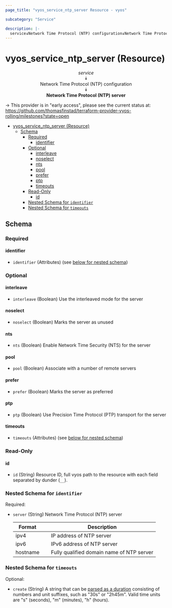 ```yaml
---
page_title: "vyos_service_ntp_server Resource - vyos"

subcategory: "Service"

description: |-
  service⯯Network Time Protocol (NTP) configuration⯯Network Time Protocol (NTP) server
---
```


# vyos_service_ntp_server (Resource)
<center>

*service*  
⯯  
Network Time Protocol (NTP) configuration  
⯯  
**Network Time Protocol (NTP) server**


</center>

-> This provider is in "early access", please see the current status at: https://github.com/thomasfinstad/terraform-provider-vyos-rolling/milestones?state=open

<!--TOC-->

- [vyos_service_ntp_server (Resource)](#vyos_service_ntp_server-resource)
  - [Schema](#schema)
    - [Required](#required)
      - [identifier](#identifier)
    - [Optional](#optional)
      - [interleave](#interleave)
      - [noselect](#noselect)
      - [nts](#nts)
      - [pool](#pool)
      - [prefer](#prefer)
      - [ptp](#ptp)
      - [timeouts](#timeouts)
    - [Read-Only](#read-only)
      - [id](#id)
    - [Nested Schema for `identifier`](#nested-schema-for-identifier)
    - [Nested Schema for `timeouts`](#nested-schema-for-timeouts)

<!--TOC-->

<!-- schema generated by tfplugindocs -->
## Schema

### Required

#### identifier
- `identifier` (Attributes) (see [below for nested schema](#nestedatt--identifier))

### Optional

#### interleave
- `interleave` (Boolean) Use the interleaved mode for the server
#### noselect
- `noselect` (Boolean) Marks the server as unused
#### nts
- `nts` (Boolean) Enable Network Time Security (NTS) for the server
#### pool
- `pool` (Boolean) Associate with a number of remote servers
#### prefer
- `prefer` (Boolean) Marks the server as preferred
#### ptp
- `ptp` (Boolean) Use Precision Time Protocol (PTP) transport for the server
#### timeouts
- `timeouts` (Attributes) (see [below for nested schema](#nestedatt--timeouts))

### Read-Only

#### id
- `id` (String) Resource ID, full vyos path to the resource with each field separated by dunder (`__`).

<a id="nestedatt--identifier"></a>
### Nested Schema for `identifier`

Required:

- `server` (String) Network Time Protocol (NTP) server

    |  Format    &emsp;|  Description                                |
    |------------|---------------------------------------------|
    |  ipv4      &emsp;|  IP address of NTP server                   |
    |  ipv6      &emsp;|  IPv6 address of NTP server                 |
    |  hostname  &emsp;|  Fully qualified domain name of NTP server  |


<a id="nestedatt--timeouts"></a>
### Nested Schema for `timeouts`

Optional:

- `create` (String) A string that can be [parsed as a duration](https://pkg.go.dev/time#ParseDuration) consisting of numbers and unit suffixes, such as &#34;30s&#34; or &#34;2h45m&#34;. Valid time units are &#34;s&#34; (seconds), &#34;m&#34; (minutes), &#34;h&#34; (hours).
